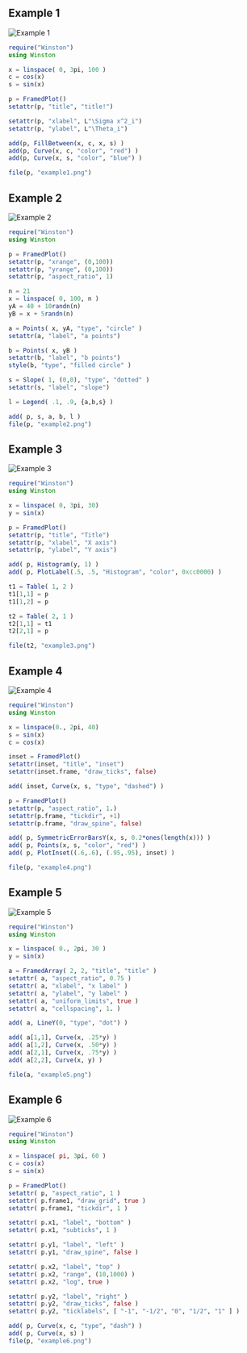 
Example 1
---------

![Example 1](http://www.cita.utoronto.ca/~nolta/julia/winston/examples/example1.png)

``` julia
require("Winston")
using Winston

x = linspace( 0, 3pi, 100 )
c = cos(x)
s = sin(x)

p = FramedPlot()
setattr(p, "title", "title!")

setattr(p, "xlabel", L"\Sigma x^2_i")
setattr(p, "ylabel", L"\Theta_i")

add(p, FillBetween(x, c, x, s) )
add(p, Curve(x, c, "color", "red") )
add(p, Curve(x, s, "color", "blue") )

file(p, "example1.png")
```

Example 2
---------

![Example 2](http://www.cita.utoronto.ca/~nolta/julia/winston/examples/example2.png)

``` julia
require("Winston")
using Winston

p = FramedPlot()
setattr(p, "xrange", (0,100))
setattr(p, "yrange", (0,100))
setattr(p, "aspect_ratio", 1)

n = 21
x = linspace( 0, 100, n )
yA = 40 + 10randn(n)
yB = x + 5randn(n)

a = Points( x, yA, "type", "circle" )
setattr(a, "label", "a points")

b = Points( x, yB )
setattr(b, "label", "b points")
style(b, "type", "filled circle" )

s = Slope( 1, (0,0), "type", "dotted" )
setattr(s, "label", "slope")

l = Legend( .1, .9, {a,b,s} )

add( p, s, a, b, l )
file(p, "example2.png")
```

Example 3
---------

![Example 3](http://www.cita.utoronto.ca/~nolta/julia/winston/examples/example3.png)

``` julia
require("Winston")
using Winston

x = linspace( 0, 3pi, 30)
y = sin(x)

p = FramedPlot()
setattr(p, "title", "Title")
setattr(p, "xlabel", "X axis")
setattr(p, "ylabel", "Y axis")

add( p, Histogram(y, 1) )
add( p, PlotLabel(.5, .5, "Histogram", "color", 0xcc0000) )

t1 = Table( 1, 2 )
t1[1,1] = p
t1[1,2] = p

t2 = Table( 2, 1 )
t2[1,1] = t1
t2[2,1] = p

file(t2, "example3.png")
```

Example 4
---------

![Example 4](http://www.cita.utoronto.ca/~nolta/julia/winston/examples/example4.png)

``` julia
require("Winston")
using Winston

x = linspace(0., 2pi, 40)
s = sin(x)
c = cos(x)

inset = FramedPlot()
setattr(inset, "title", "inset")
setattr(inset.frame, "draw_ticks", false)

add( inset, Curve(x, s, "type", "dashed") )

p = FramedPlot()
setattr(p, "aspect_ratio", 1.)
setattr(p.frame, "tickdir", +1)
setattr(p.frame, "draw_spine", false)

add( p, SymmetricErrorBarsY(x, s, 0.2*ones(length(x))) )
add( p, Points(x, s, "color", "red") )
add( p, PlotInset((.6,.6), (.95,.95), inset) )

file(p, "example4.png")
```

Example 5
---------

![Example 5](http://www.cita.utoronto.ca/~nolta/julia/winston/examples/example5.png)

``` julia
require("Winston")
using Winston

x = linspace( 0., 2pi, 30 )
y = sin(x)

a = FramedArray( 2, 2, "title", "title" )
setattr( a, "aspect_ratio", 0.75 )
setattr( a, "xlabel", "x label" )
setattr( a, "ylabel", "y label" )
setattr( a, "uniform_limits", true )
setattr( a, "cellspacing", 1. )

add( a, LineY(0, "type", "dot") )

add( a[1,1], Curve(x, .25*y) )
add( a[1,2], Curve(x, .50*y) )
add( a[2,1], Curve(x, .75*y) )
add( a[2,2], Curve(x, y) )

file(a, "example5.png")
```

Example 6
---------

![Example 6](http://www.cita.utoronto.ca/~nolta/julia/winston/examples/example6.png)

``` julia
require("Winston")
using Winston

x = linspace( pi, 3pi, 60 )
c = cos(x)
s = sin(x)

p = FramedPlot()
setattr( p, "aspect_ratio", 1 )
setattr( p.frame1, "draw_grid", true )
setattr( p.frame1, "tickdir", 1 )

setattr( p.x1, "label", "bottom" )
setattr( p.x1, "subticks", 1 )

setattr( p.y1, "label", "left" )
setattr( p.y1, "draw_spine", false )

setattr( p.x2, "label", "top" )
setattr( p.x2, "range", (10,1000) )
setattr( p.x2, "log", true )

setattr( p.y2, "label", "right" )
setattr( p.y2, "draw_ticks", false )
setattr( p.y2, "ticklabels", [ "-1", "-1/2", "0", "1/2", "1" ] )

add( p, Curve(x, c, "type", "dash") )
add( p, Curve(x, s) )
file(p, "example6.png")
```
